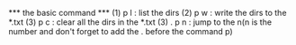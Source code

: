 *** the basic command ***
(1) p l : list the dirs
(2) p w : write the dirs to the *.txt
(3) p c : clear all the dirs in the *.txt
(3) . p n : jump to the n(n is the number and don't forget to add the . before the command p)

